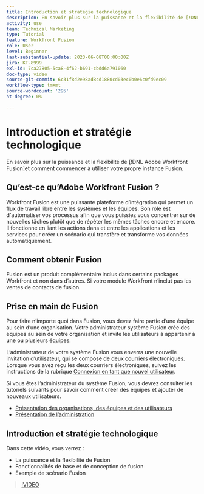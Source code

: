 ```yaml
---
title: Introduction et stratégie technologique
description: En savoir plus sur la puissance et la flexibilité de [!DNL Adobe Workfront Fusion]et comment commencer à utiliser votre propre instance Fusion.
activity: use
team: Technical Marketing
type: Tutorial
feature: Workfront Fusion
role: User
level: Beginner
last-substantial-update: 2023-06-08T00:00:00Z
jira: KT-8999
exl-id: 7ca27805-5ca8-4f62-b691-cbdd6a791060
doc-type: video
source-git-commit: 6c31f8d2e98ad8cd1880cd03ec0b0e6c0fd9ec09
workflow-type: tm+mt
source-wordcount: '295'
ht-degree: 0%

---
```


# Introduction et stratégie technologique

En savoir plus sur la puissance et la flexibilité de [!DNL Adobe Workfront Fusion]et comment commencer à utiliser votre propre instance Fusion.

## Qu’est-ce qu’Adobe Workfront Fusion ?

Workfront Fusion est une puissante plateforme d’intégration qui permet un flux de travail libre entre les systèmes et les équipes. Son rôle est d&#39;automatiser vos processus afin que vous puissiez vous concentrer sur de nouvelles tâches plutôt que de répéter les mêmes tâches encore et encore. Il fonctionne en liant les actions dans et entre les applications et les services pour créer un scénario qui transfère et transforme vos données automatiquement.

## Comment obtenir Fusion

Fusion est un produit complémentaire inclus dans certains packages Workfront et non dans d’autres. Si votre module Workfront n’inclut pas les ventes de contacts de fusion.

## Prise en main de Fusion

Pour faire n’importe quoi dans Fusion, vous devez faire partie d’une équipe au sein d’une organisation. Votre administrateur système Fusion crée des équipes au sein de votre organisation et invite les utilisateurs à appartenir à une ou plusieurs équipes.

L’administrateur de votre système Fusion vous enverra une nouvelle invitation d’utilisateur, qui se compose de deux courriers électroniques. Lorsque vous avez reçu les deux courriers électroniques, suivez les instructions de la rubrique [Connexion en tant que nouvel utilisateur](https://experienceleague.adobe.com/docs/workfront-learn/tutorials-workfront/fusion/welcome-to-workfront-fusion/log-in-as-a-new-user.html?lang=en).

Si vous êtes l’administrateur du système Fusion, vous devrez consulter les tutoriels suivants pour savoir comment créer des équipes et ajouter de nouveaux utilisateurs.

* [Présentation des organisations, des équipes et des utilisateurs](https://experienceleague.adobe.com/docs/workfront-learn/tutorials-workfront/fusion/workfront-fusion-administration/understand-organizations-teams-and-users.html?lang=en)
* [Présentation de l’administration](https://experienceleague.adobe.com/docs/workfront-learn/tutorials-workfront/fusion/workfront-fusion-administration/administration-walkthrough.html?lang=en)

## Introduction et stratégie technologique

Dans cette vidéo, vous verrez :

* La puissance et la flexibilité de Fusion
* Fonctionnalités de base et de conception de fusion
* Exemple de scénario Fusion

>[!VIDEO](https://video.tv.adobe.com/v/335259/?quality=12&learn=on)
